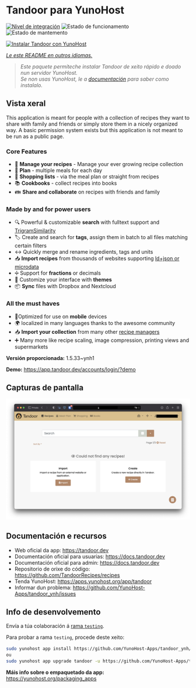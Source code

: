 <!--
NOTA: Este README foi creado automáticamente por <https://github.com/YunoHost/apps/tree/master/tools/readme_generator>
NON debe editarse manualmente.
-->

# Tandoor para YunoHost

[![Nivel de integración](https://apps.yunohost.org/badge/integration/tandoor)](https://ci-apps.yunohost.org/ci/apps/tandoor/)
![Estado de funcionamento](https://apps.yunohost.org/badge/state/tandoor)
![Estado de mantemento](https://apps.yunohost.org/badge/maintained/tandoor)

[![Instalar Tandoor con YunoHost](https://install-app.yunohost.org/install-with-yunohost.svg)](https://install-app.yunohost.org/?app=tandoor)

*[Le este README en outros idiomas.](./ALL_README.md)*

> *Este paquete permíteche instalar Tandoor de xeito rápido e doado nun servidor YunoHost.*  
> *Se non usas YunoHost, le a [documentación](https://yunohost.org/install) para saber como instalalo.*

## Vista xeral

This application is meant for people with a collection of recipes they want to share with family and friends or simply
store them in a nicely organized way. A basic permission system exists but this application is not meant to be run as 
a public page.

### Core Features

- 🥗 **Manage your recipes** - Manage your ever growing recipe collection
- 📆 **Plan** - multiple meals for each day
- 🛒 **Shopping lists** - via the meal plan or straight from recipes
- 📚 **Cookbooks** - collect recipes into books
- 👪 **Share and collaborate** on recipes with friends and family

### Made by and for power users

- 🔍 Powerful & customizable **search** with fulltext support and [TrigramSimilarity](https://docs.djangoproject.com/en/3.0/ref/contrib/postgres/search/#trigram-similarity)
- 🏷️ Create and search for **tags**, assign them in batch to all files matching certain filters
- ↔️ Quickly merge and rename ingredients, tags and units 
- 📥️ **Import recipes** from thousands of websites supporting [ld+json or microdata](https://schema.org/Recipe)
- ➗ Support for **fractions** or decimals
- 🎨 Customize your interface with **themes**
- 📦 **Sync** files with Dropbox and Nextcloud
  
### All the must haves

- 📱Optimized for use on **mobile** devices
- 🌍 localized in many languages thanks to the awesome community
- 📥️ **Import your collection** from many other [recipe managers](https://docs.tandoor.dev/features/import_export/)
- ➕ Many more like recipe scaling, image compression, printing views and supermarkets


**Versión proporcionada:** 1.5.33~ynh1

**Demo:** <https://app.tandoor.dev/accounts/login/?demo>

## Capturas de pantalla

![Captura de pantalla de Tandoor](./doc/screenshots/example.jpg)

## Documentación e recursos

- Web oficial da app: <https://tandoor.dev>
- Documentación oficial para usuarias: <https://docs.tandoor.dev>
- Documentación oficial para admin: <https://docs.tandoor.dev>
- Repositorio de orixe do código: <https://github.com/TandoorRecipes/recipes>
- Tenda YunoHost: <https://apps.yunohost.org/app/tandoor>
- Informar dun problema: <https://github.com/YunoHost-Apps/tandoor_ynh/issues>

## Info de desenvolvemento

Envía a túa colaboración á [rama `testing`](https://github.com/YunoHost-Apps/tandoor_ynh/tree/testing).

Para probar a rama `testing`, procede deste xeito:

```bash
sudo yunohost app install https://github.com/YunoHost-Apps/tandoor_ynh/tree/testing --debug
ou
sudo yunohost app upgrade tandoor -u https://github.com/YunoHost-Apps/tandoor_ynh/tree/testing --debug
```

**Máis info sobre o empaquetado da app:** <https://yunohost.org/packaging_apps>
